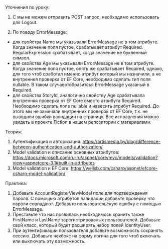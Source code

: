 Уточнения по уроку:
1. С <a> мы не можем отправить POST запрос, необходимо использовать <form> для Logout. 
2. По поводу ErrorMessage: 
 - для свойства Name мы указывали ErrorMessage не в том атрибуте. Когда значение поля пустое, срабатывает атрибут Required. RegularExpression срабатывает, когда значение не буквенный символ.
 - для свойства Age мы указывали ErrorMessage не в том атрибуте. Когда значение поля пустое, опять же срабатывает Required, однако, для того чтоб сработал именно атрибут который мы назначили, а не внутреннея проверка от EF Core, необходимо сделать тип поля nullable. В таком случаеотобразитсья ErrorMessage указаный в Required.
 - для свойства StoryId, аналогично свойству Age срабатывала внутренняя проверка от EF Core вместо атрибута Required. Необходимо сделать поле nullable и навесить атрибут Required.
 До этого мы не замечали внутренних проверок от EF Core, т.к. не выводили ошибки валидации на страницу.
 Все исправления можно увидеть в проекте Fiction в нашем репозитории с материалами. 

Теория:
1. Аутентификация и авторизация: https://artismedia.by/blog/difference-between-authentication-and-authorization/
2. Model validation и описание основных атрибутов: https://docs.microsoft.com/ru-ru/aspnet/core/mvc/models/validation?view=aspnetcore-3.1#built-in-attributes
3. Model validation и EF Core: https://wellsb.com/csharp/aspnet/efcore-csharp-model-validation/

Практика:
1. Добавьте AccountRegisterViewModel поле для подтверждения пароля. С помощью атрибутов валидации добавьте проверку что пароли совпадают. Добавьте пользовательскую ошибку с помощью ErrorMessage.
2. Преставьте что нас появилась необходимось хранить также FirstName и LastName зарегистрированых пользователей. Добавьте свой класс, который будет расширять набор полей IdentityUser.
3. При аутентификации пользователя добавьте возможность сохранять сессию. Добавьте чекбокс на форму логина для того чтоб включать или выключать эту возможность.
